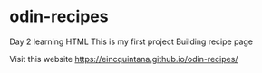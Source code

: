 # odin-recipes
Day 2 learning HTML
This is my first project
Building recipe page

Visit this website
https://eincquintana.github.io/odin-recipes/
